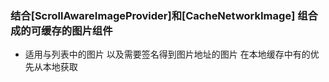 ### 结合[ScrollAwareImageProvider]和[CacheNetworkImage] 组合成的可缓存的图片组件
- 适用与列表中的图片 以及需要签名得到图片地址的图片 在本地缓存中有的优先从本地获取